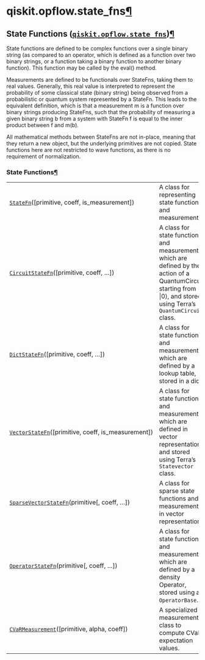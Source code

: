 <span id="qiskit-opflow-state-fns" />

# qiskit.opflow\.state\_fns[¶](#module-qiskit.opflow.state_fns "Permalink to this headline")

## State Functions ([`qiskit.opflow.state_fns`](#module-qiskit.opflow.state_fns "qiskit.opflow.state_fns"))[¶](#state-functions-qiskit-opflow-state-fns "Permalink to this headline")

State functions are defined to be complex functions over a single binary string (as compared to an operator, which is defined as a function over two binary strings, or a function taking a binary function to another binary function). This function may be called by the eval() method.

Measurements are defined to be functionals over StateFns, taking them to real values. Generally, this real value is interpreted to represent the probability of some classical state (binary string) being observed from a probabilistic or quantum system represented by a StateFn. This leads to the equivalent definition, which is that a measurement m is a function over binary strings producing StateFns, such that the probability of measuring a given binary string b from a system with StateFn f is equal to the inner product between f and m(b).

<Admonition title="Note" type="note">
  All mathematical methods between StateFns are not in-place, meaning that they return a new object, but the underlying primitives are not copied.
</Admonition>

<Admonition title="Note" type="note">
  State functions here are not restricted to wave functions, as there is no requirement of normalization.
</Admonition>

### State Functions[¶](#state-functions "Permalink to this headline")

|                                                                                                                                                                                        |                                                                                                                                                                       |
| -------------------------------------------------------------------------------------------------------------------------------------------------------------------------------------- | --------------------------------------------------------------------------------------------------------------------------------------------------------------------- |
| [`StateFn`](qiskit.opflow.state_fns.StateFn#qiskit.opflow.state_fns.StateFn "qiskit.opflow.state_fns.StateFn")(\[primitive, coeff, is\_measurement])                                   | A class for representing state functions and measurements.                                                                                                            |
| [`CircuitStateFn`](qiskit.opflow.state_fns.CircuitStateFn#qiskit.opflow.state_fns.CircuitStateFn "qiskit.opflow.state_fns.CircuitStateFn")(\[primitive, coeff, …])                     | A class for state functions and measurements which are defined by the action of a QuantumCircuit starting from \|0⟩, and stored using Terra’s `QuantumCircuit` class. |
| [`DictStateFn`](qiskit.opflow.state_fns.DictStateFn#qiskit.opflow.state_fns.DictStateFn "qiskit.opflow.state_fns.DictStateFn")(\[primitive, coeff, …])                                 | A class for state functions and measurements which are defined by a lookup table, stored in a dict.                                                                   |
| [`VectorStateFn`](qiskit.opflow.state_fns.VectorStateFn#qiskit.opflow.state_fns.VectorStateFn "qiskit.opflow.state_fns.VectorStateFn")(\[primitive, coeff, is\_measurement])           | A class for state functions and measurements which are defined in vector representation, and stored using Terra’s `Statevector` class.                                |
| [`SparseVectorStateFn`](qiskit.opflow.state_fns.SparseVectorStateFn#qiskit.opflow.state_fns.SparseVectorStateFn "qiskit.opflow.state_fns.SparseVectorStateFn")(primitive\[, coeff, …]) | A class for sparse state functions and measurements in vector representation.                                                                                         |
| [`OperatorStateFn`](qiskit.opflow.state_fns.OperatorStateFn#qiskit.opflow.state_fns.OperatorStateFn "qiskit.opflow.state_fns.OperatorStateFn")(primitive\[, coeff, …])                 | A class for state functions and measurements which are defined by a density Operator, stored using an `OperatorBase`.                                                 |
| [`CVaRMeasurement`](qiskit.opflow.state_fns.CVaRMeasurement#qiskit.opflow.state_fns.CVaRMeasurement "qiskit.opflow.state_fns.CVaRMeasurement")(\[primitive, alpha, coeff])             | A specialized measurement class to compute CVaR expectation values.                                                                                                   |
